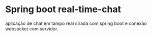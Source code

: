 # Spring boot real-time-chat
aplicação de chat em tampo real criada com spring boot e conexão websocket com servidor.
